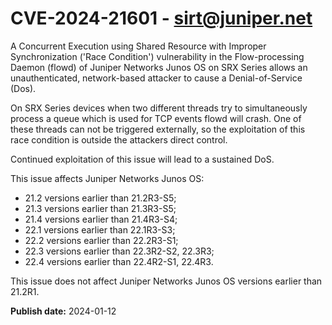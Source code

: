 # CVE-2024-21601 - sirt@juniper.net


A Concurrent Execution using Shared Resource with Improper Synchronization ('Race Condition') vulnerability in the Flow-processing Daemon (flowd) of Juniper Networks Junos OS on SRX Series allows an unauthenticated, network-based attacker to cause a Denial-of-Service (Dos).

On SRX Series devices when two different threads try to simultaneously process a queue which is used for TCP events flowd will crash. One of these threads can not be triggered externally, so the exploitation of this race condition is outside the attackers direct control.

Continued exploitation of this issue will lead to a sustained DoS.

This issue affects Juniper Networks Junos OS:



  *  21.2 versions earlier than 21.2R3-S5;
  *  21.3 versions earlier than 21.3R3-S5;
  *  21.4 versions earlier than 21.4R3-S4;
  *  22.1 versions earlier than 22.1R3-S3;
  *  22.2 versions earlier than 22.2R3-S1;
  *  22.3 versions earlier than 22.3R2-S2, 22.3R3;
  *  22.4 versions earlier than 22.4R2-S1, 22.4R3.




This issue does not affect Juniper Networks Junos OS versions earlier than 21.2R1.





**Publish date:** 2024-01-12
